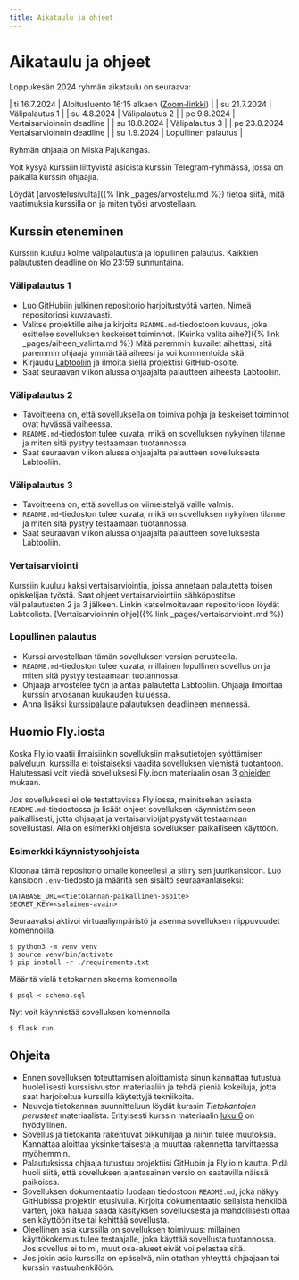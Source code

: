 ```yaml
---
title: Aikataulu ja ohjeet
---
```


# Aikataulu ja ohjeet

Loppukesän 2024 ryhmän aikataulu on seuraava:

| ti 16.7.2024 | Aloitusluento 16:15 alkaen ([Zoom-linkki](https://helsinki.zoom.us/j/68586388260?pwd=GUwkHbZwB4fPAAaFUlzydPjpIG8f94.1)) |
| su 21.7.2024 | Välipalautus 1 |
| su 4.8.2024 | Välipalautus 2 |
| pe 9.8.2024 | Vertaisarvioinnin deadline |
| su 18.8.2024 | Välipalautus 3 |
| pe 23.8.2024 | Vertaisarvioinnin deadline |
| su 1.9.2024 | Lopullinen palautus |

Ryhmän ohjaaja on Miska Pajukangas.

Voit kysyä kurssiin liittyvistä asioista kurssin Telegram-ryhmässä, jossa on paikalla kurssin ohjaajia.

Löydät [arvostelusivulta]({% link _pages/arvostelu.md %}) tietoa siitä, mitä vaatimuksia kurssilla on ja miten työsi arvostellaan.

## Kurssin eteneminen

Kurssiin kuuluu kolme välipalautusta ja lopullinen palautus. Kaikkien palautusten deadline on klo 23:59 sunnuntaina.

### Välipalautus 1

* Luo GitHubiin julkinen repositorio harjoitustyötä varten. Nimeä repositoriosi kuvaavasti.
* Valitse projektille aihe ja kirjoita `README.md`-tiedostoon kuvaus, joka esittelee sovelluksen keskeiset toiminnot. [Kuinka valita aihe?]({% link _pages/aiheen_valinta.md %}) Mitä paremmin kuvailet aihettasi, sitä paremmin ohjaaja ymmärtää aiheesi ja voi kommentoida sitä.
* Kirjaudu [Labtooliin](https://study.cs.helsinki.fi/labtool/courses/TKT20019.2024.V.K.2) ja ilmoita siellä projektisi GitHub-osoite.
* Saat seuraavan viikon alussa ohjaajalta palautteen aiheesta Labtooliin.

### Välipalautus 2

* Tavoitteena on, että sovelluksella on toimiva pohja ja keskeiset toiminnot ovat hyvässä vaiheessa.
* `README.md`-tiedoston tulee kuvata, mikä on sovelluksen nykyinen tilanne ja miten sitä pystyy testaamaan tuotannossa.
* Saat seuraavan viikon alussa ohjaajalta palautteen sovelluksesta Labtooliin.

### Välipalautus 3

* Tavoitteena on, että sovellus on viimeistelyä vaille valmis.
* `README.md`-tiedoston tulee kuvata, mikä on sovelluksen nykyinen tilanne ja miten sitä pystyy testaamaan tuotannossa.
* Saat seuraavan viikon alussa ohjaajalta palautteen sovelluksesta Labtooliin.

### Vertaisarviointi

Kurssiin kuuluu kaksi vertaisarviointia, joissa annetaan palautetta toisen opiskelijan työstä. Saat ohjeet vertaisarviointiin sähköpostitse välipalautusten 2 ja 3 jälkeen.
Linkin katselmoitavaan repositorioon löydät Labtoolista. [Vertaisarvioinnin ohje]({% link _pages/vertaisarviointi.md %})

### Lopullinen palautus

* Kurssi arvostellaan tämän sovelluksen version perusteella.
* `README.md`-tiedoston tulee kuvata, millainen lopullinen sovellus on ja miten sitä pystyy testaamaan tuotannossa.
* Ohjaaja arvostelee työn ja antaa palautetta Labtooliin. Ohjaaja ilmoittaa kurssin arvosanan kuukauden kuluessa.
* Anna lisäksi [kurssipalaute](https://norppa.helsinki.fi/targets/80055892) palautuksen deadlineen mennessä.

## Huomio Fly.iosta

Koska Fly.io vaatii ilmaisiinkin sovelluksiin maksutietojen syöttämisen palveluun, kurssilla ei toistaiseksi vaadita sovelluksen viemistä tuotantoon.
Halutessasi voit viedä sovelluksesi Fly.ioon materiaalin osan 3 [ohjeiden](/materiaali/osa-3) mukaan.

Jos sovelluksesi ei ole testattavissa Fly.iossa, mainitsehan asiasta `README.md`-tiedostossa ja lisäät ohjeet sovelluksen käynnistämiseen paikallisesti, jotta ohjaajat ja vertaisarvioijat pystyvät testaamaan sovellustasi. Alla on esimerkki ohjeista sovelluksen paikalliseen käyttöön.

### Esimerkki käynnistysohjeista

Kloonaa tämä repositorio omalle koneellesi ja siirry sen juurikansioon. Luo kansioon `.env`-tiedosto ja määritä sen sisältö seuraavanlaiseksi:

```
DATABASE_URL=<tietokannan-paikallinen-osoite>
SECRET_KEY=<salainen-avain>
```

Seuraavaksi aktivoi virtuaaliympäristö ja asenna sovelluksen riippuvuudet komennoilla

```prompt
$ python3 -m venv venv
$ source venv/bin/activate
$ pip install -r ./requirements.txt
```

Määritä vielä tietokannan skeema komennolla

```prompt
$ psql < schema.sql
```

Nyt voit käynnistää sovelluksen komennolla

```prompt
$ flask run
```

## Ohjeita

* Ennen sovelluksen toteuttamisen aloittamista sinun kannattaa tutustua huolellisesti kurssisivuston materiaaliin ja tehdä pieniä kokeiluja, jotta saat harjoiteltua kurssilla käytettyjä tekniikoita.
* Neuvoja tietokannan suunnitteluun löydät kurssin _Tietokantojen perusteet_ materiaalista. Erityisesti kurssin materiaalin [luku 6](https://tikape.mooc.fi/kevat-2024/osa6/) on hyödyllinen.
* Sovellus ja tietokanta rakentuvat pikkuhiljaa ja niihin tulee muutoksia. Kannattaa aloittaa yksinkertaisesta ja muuttaa rakennetta tarvittaessa myöhemmin.
* Palautuksissa ohjaaja tutustuu projektiisi GitHubin ja Fly.io:n kautta. Pidä huoli siitä, että sovelluksen ajantasainen versio on saatavilla näissä paikoissa.
* Sovelluksen dokumentaatio luodaan tiedostoon `README.md`, joka näkyy GitHubissa projektin etusivulla. Kirjoita dokumentaatio sellaista henkilöä varten, joka haluaa saada käsityksen sovelluksesta ja mahdollisesti ottaa sen käyttöön itse tai kehittää sovellusta.
* Oleellinen asia kurssilla on sovelluksen toimivuus: millainen käyttökokemus tulee testaajalle, joka käyttää sovellusta tuotannossa. Jos sovellus ei toimi, muut osa-alueet eivät voi pelastaa sitä.
* Jos jokin asia kurssilla on epäselvä, niin otathan yhteyttä ohjaajaan tai kurssin vastuuhenkilöön.
